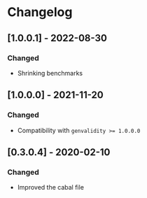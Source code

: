 # Changelog

## [1.0.0.1] - 2022-08-30

### Changed

* Shrinking benchmarks

## [1.0.0.0] - 2021-11-20

### Changed

* Compatibility with `genvalidity >= 1.0.0.0`

## [0.3.0.4] - 2020-02-10

### Changed

* Improved the cabal file
